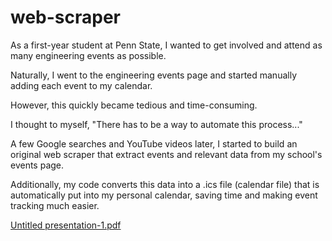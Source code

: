 # web-scraper

As a first-year student at Penn State, I wanted to get involved and attend as many engineering events as possible.

Naturally, I went to the engineering events page and started manually adding each event to my calendar.

However, this quickly became tedious and time-consuming.

I thought to myself, "There has to be a way to automate this process..."

A few Google searches and YouTube videos later, I started to build an original web scraper that extract events and relevant data from my school's events page.

Additionally, my code converts this data into a .ics file (calendar file) that is automatically put into my personal calendar, saving time and making event tracking much easier.

[Untitled presentation-1.pdf](https://github.com/user-attachments/files/18729508/Untitled.presentation-1.pdf)
